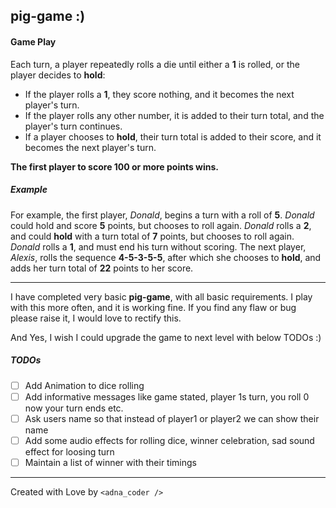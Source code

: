 ## pig-game :)

#### Game Play
Each turn, a player repeatedly rolls a die until either a **1** is rolled, or the player decides to **hold**:

- If the player rolls a **1**, they score nothing, and it becomes the next player's turn.
- If the player rolls any other number, it is added to their turn total, and the player's turn continues.
- If a player chooses to **hold**, their turn total is added to their score, and it becomes the next player's turn.

**The first player to score 100 or more points wins.**

##### Example
For example, the first player, _Donald_, begins a turn with a roll of **5**. _Donald_ could hold and score **5** points, but chooses to roll again. _Donald_ rolls a **2**, and could **hold** with a turn total of **7** points, but chooses to roll again. _Donald_ rolls a **1**, and must end his turn without scoring. The next player, _Alexis_, rolls the sequence **4-5-3-5-5**, after which she chooses to **hold**, and adds her turn total of **22** points to her score. 

---
I have completed very basic **pig-game**, with all basic requirements. I play with this more often, and it is working fine. If you find any flaw or bug please raise it, I would love to rectify this. 

And Yes, I wish I could upgrade the game to next level with below TODOs :)

##### TODOs

- [ ] Add Animation to dice rolling
- [ ] Add informative messages like game stated, player 1s turn, you roll 0 now your turn ends etc.
- [ ] Ask users name so that instead of player1 or player2 we can show their name
- [ ] Add some audio effects for rolling dice, winner celebration, sad sound effect for loosing turn
- [ ] Maintain a list of winner with their timings

---- 
Created with Love by `<adna_coder />`